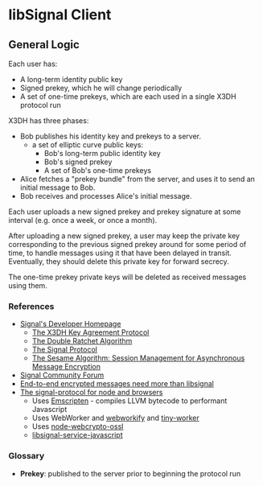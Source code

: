 # libSignal Client

## General Logic

Each user has:

* A long-term identity public key
* Signed prekey, which he will change periodically
* A set of one-time prekeys, which are each used in a single X3DH protocol run

X3DH has three phases:

* Bob publishes his identity key and prekeys to a server.
  * a set of elliptic curve public keys:
    * Bob's long-term public identity key
    * Bob's signed prekey
    * A set of Bob's one-time prekeys
* Alice fetches a "prekey bundle" from the server, and uses it to send an  
  initial message to Bob.
* Bob receives and processes Alice's initial message.

Each user uploads a new signed prekey and prekey signature at some interval 
(e.g. once a week, or once a month).

After uploading a new signed prekey, a user may keep the private key corresponding 
to the previous signed prekey around for some period of time, to handle messages 
using it that have been delayed in transit. Eventually, they should delete this 
private key for forward secrecy.

The one-time prekey private keys will be deleted as received messages using them.

### References

* [Signal's Developer Homepage](https://signal.org/docs/)
  * [The X3DH Key Agreement Protocol](https://signal.org/docs/specifications/x3dh)
  * [The Double Ratchet Algorithm](https://signal.org/docs/specifications/doubleratchet)
  * [The Signal Protocol](https://signal.org/docs/specifications/signal-protocol/)
  * [The Sesame Algorithm: Session Management for Asynchronous Message Encryption](https://signal.org/docs/specifications/sesame/)
* [Signal Community Forum](https://community.signalusers.org/)
* [End-to-end encrypted messages need more than libsignal](https://mjg59.dreamwidth.org/62598.html)
* [The signal-protocol for node and browsers](https://people.ischool.berkeley.edu/~nick/signal-protocol-js/)
  * Uses [Emscripten](https://github.com/kripken/emscripten) - compiles LLVM bytecode to performant Javascript
  * Uses WebWorker and [webworkify](https://github.com/substack/webworkify) and [tiny-worker](https://www.npmjs.com/package/tiny-worker)
  * Uses [node-webcrypto-ossl](https://github.com/PeculiarVentures/node-webcrypto-ossl)
  * [libsignal-service-javascript](https://github.com/throneless-tech/libsignal-service-javascript)

### Glossary

* **Prekey**: published to the server prior to beginning the protocol run
